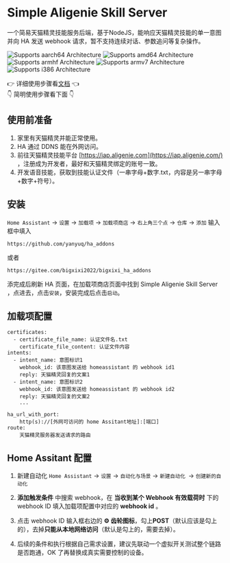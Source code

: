 # Simple Aligenie Skill Server

一个简易天猫精灵技能服务后端，基于NodeJS，能响应天猫精灵技能的单一意图并向 HA 发送 webhook 请求，暂不支持连续对话、参数追问等复杂操作。


![Supports aarch64 Architecture][aarch64-shield] ![Supports amd64 Architecture][amd64-shield] ![Supports armhf Architecture][armhf-shield] ![Supports armv7 Architecture][armv7-shield] ![Supports i386 Architecture][i386-shield]

 👉 详细使用步骤看[文档](https://github.com/yanyuq/ha_addons/blob/main/simple_aligenie_server/DOCS.md) 👈  
 👇 简明使用步骤看下面 👇 

## 使用前准备
1. 家里有天猫精灵并能正常使用。
2. HA 通过 DDNS 能在外网访问。
3. 前往天猫精灵技能平台 [https://iap.aligenie.com](https://iap.aligenie.com/) ，注册成为开发者，最好和天猫精灵绑定的账号一致。
4. 开发语音技能，获取到技能认证文件（一串字母+数字.txt，内容是另一串字母+数字+符号）。


## 安装
`Home Assistant` -> `设置` -> `加载项` -> `加载项商店` -> `右上角三个点` -> `仓库` -> `添加`
输入框中填入 
```
https://github.com/yanyuq/ha_addons  
```
或者   
```
https://gitee.com/bigxixi2022/bigxixi_ha_addons  
```
添完成后刷新 HA 页面，在加载项商店页面中找到 Simple Aligenie Skill Server ，点进去，点击`安装`，安装完成后点击`启动`。

## 加载项配置
```
certificates:
  - certificate_file_name: 认证文件名.txt
    certificate_file_content: 认证文件内容
intents:
  - intent_name: 意图标识1
    webhook_id: 该意图发送给 homeassistant 的 webhook id1
    reply: 天猫精灵回复的文案1
  - intent_name: 意图标识2
    webhook_id: 该意图发送给 homeassistant 的 webhook id2
    reply: 天猫精灵回复的文案2
    ...

ha_url_with_port: 
    http(s)://[外网可访问的 home Assitant地址]:[端口]
route: 
    天猫精灵服务器发送请求的路由
```

## Home Assitant 配置

1. 新建自动化
`Home Assistant` -> `设置` -> `自动化与场景` -> `新建自动化 `-> `创建新的自动化`

2. **添加触发条件**  中搜索 webhook，在 **当收到某个 Webhook 有效载荷时** 下的 webhook ID 填入加载项配置中对应的 **webhook id** 。

3. 点击 webhook ID 输入框右边的 **⚙ 齿轮图标**，勾上**POST**（默认应该是勾上的），去掉**只能从本地网络访问**（默认是勾上的，需要去掉）。

4. 后续的条件和执行根据自己需求设置，建议先联动一个虚拟开关测试整个链路是否跑通，OK 了再替换成真实需要控制的设备。

[aarch64-shield]: https://img.shields.io/badge/aarch64-yes-green.svg
[amd64-shield]: https://img.shields.io/badge/amd64-yes-green.svg
[armhf-shield]: https://img.shields.io/badge/armhf-yes-green.svg
[armv7-shield]: https://img.shields.io/badge/armv7-yes-green.svg
[i386-shield]: https://img.shields.io/badge/i386-yes-green.svg